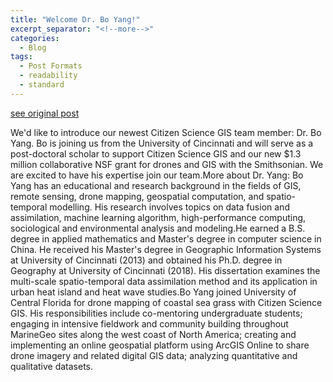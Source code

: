 ```yaml
---
title: "Welcome Dr. Bo Yang!"
excerpt_separator: "<!--more-->"
categories:
  - Blog
tags:
  - Post Formats
  - readability
  - standard
---
```

[see original post](https://www.citizensciencegis.org/blog/welcome-dr-bo-yang)

We'd like to introduce our newest Citizen Science GIS team member: Dr. Bo Yang. Bo is joining us from the University of Cincinnati and will serve as a post-doctoral scholar to support Citizen Science GIS and our new $1.3 million collaborative NSF grant for drones and GIS with the Smithsonian. We are excited to have his expertise join our team.More about Dr. Yang: Bo Yang has an educational and research background in the fields of GIS, remote sensing, drone mapping, geospatial computation, and spatio-temporal modelling. His research involves topics on data fusion and assimilation, machine learning algorithm, high-performance computing, sociological and environmental analysis and modeling.He earned a B.S. degree in applied mathematics and Master's degree in computer science in China. He received his Master's degree in Geographic Information Systems at University of Cincinnati (2013) and obtained his Ph.D. degree in Geography at University of Cincinnati (2018). His dissertation examines the multi-scale spatio-temporal data assimilation method and its application in urban heat island and heat wave studies.Bo Yang joined University of Central Florida for drone mapping of coastal sea grass with Citizen Science GIS. His responsibilities include co-mentoring undergraduate students; engaging in intensive fieldwork and community building throughout MarineGeo sites along the west coast of North America; creating and implementing an online geospatial platform using ArcGIS Online to share drone imagery and related digital GIS data; analyzing quantitative and qualitative datasets.
